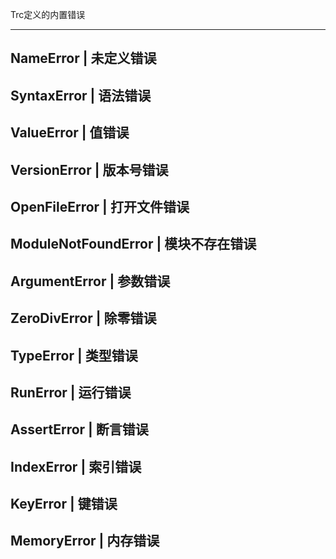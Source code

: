 Trc定义的内置错误


---------------------------------------------------------------------
NameError                      |                  未定义错误
---------------------------------------------------------------------
SyntaxError                    |                  语法错误
---------------------------------------------------------------------
ValueError                     |                  值错误
---------------------------------------------------------------------
VersionError                   |                  版本号错误
---------------------------------------------------------------------
OpenFileError                  |                  打开文件错误
---------------------------------------------------------------------
ModuleNotFoundError            |                  模块不存在错误
---------------------------------------------------------------------
ArgumentError                  |                  参数错误
---------------------------------------------------------------------
ZeroDivError                   |                  除零错误
---------------------------------------------------------------------
TypeError                      |                  类型错误
---------------------------------------------------------------------
RunError                       |                  运行错误
---------------------------------------------------------------------
AssertError                    |                  断言错误
---------------------------------------------------------------------
IndexError                     |                  索引错误 
---------------------------------------------------------------------
KeyError                       |                  键错误 
---------------------------------------------------------------------
MemoryError                    |                  内存错误 
---------------------------------------------------------------------
